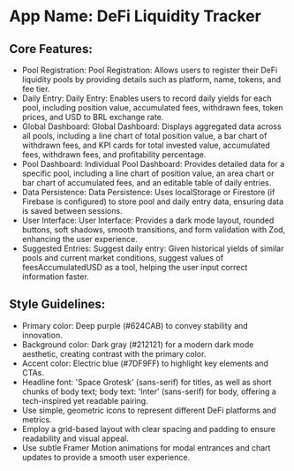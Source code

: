 # **App Name**: DeFi Liquidity Tracker

## Core Features:

- Pool Registration: Pool Registration: Allows users to register their DeFi liquidity pools by providing details such as platform, name, tokens, and fee tier.
- Daily Entry: Daily Entry: Enables users to record daily yields for each pool, including position value, accumulated fees, withdrawn fees, token prices, and USD to BRL exchange rate.
- Global Dashboard: Global Dashboard: Displays aggregated data across all pools, including a line chart of total position value, a bar chart of withdrawn fees, and KPI cards for total invested value, accumulated fees, withdrawn fees, and profitability percentage.
- Pool Dashboard: Individual Pool Dashboard: Provides detailed data for a specific pool, including a line chart of position value, an area chart or bar chart of accumulated fees, and an editable table of daily entries.
- Data Persistence: Data Persistence: Uses localStorage or Firestore (if Firebase is configured) to store pool and daily entry data, ensuring data is saved between sessions.
- User Interface: User Interface: Provides a dark mode layout, rounded buttons, soft shadows, smooth transitions, and form validation with Zod, enhancing the user experience.
- Suggested Entries: Suggest daily entry: Given historical yields of similar pools and current market conditions, suggest values of feesAccumulatedUSD as a tool, helping the user input correct information faster.

## Style Guidelines:

- Primary color: Deep purple (#624CAB) to convey stability and innovation.
- Background color: Dark gray (#212121) for a modern dark mode aesthetic, creating contrast with the primary color.
- Accent color: Electric blue (#7DF9FF) to highlight key elements and CTAs.
- Headline font: 'Space Grotesk' (sans-serif) for titles, as well as short chunks of body text; body text: 'Inter' (sans-serif) for body, offering a tech-inspired yet readable pairing.
- Use simple, geometric icons to represent different DeFi platforms and metrics.
- Employ a grid-based layout with clear spacing and padding to ensure readability and visual appeal.
- Use subtle Framer Motion animations for modal entrances and chart updates to provide a smooth user experience.